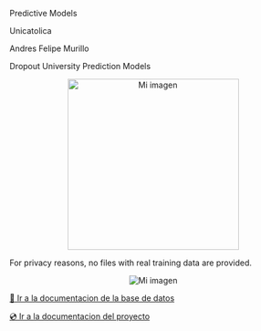 Predictive Models

Unicatolica

Andres Felipe Murillo

Dropout University Prediction Models

<p align="center">
  <img src="./prediccion_desercion_unicatolica/docs/_static/images/logo_unicatolica.png" alt="Mi imagen" width="300">
</p>


For privacy reasons, no files with real training data are provided.

<p align="center">
  <img src="./prediccion_desercion_unicatolica/docs/_static/images/Unicatolica%20imagen.png" alt="Mi imagen"S>
</p>


[💾 Ir a la documentacion de la base de datos](https://dbdocs.io/anfehumu2.0/Unicatolica)

[💿 Ir a la documentacion del proyecto]()